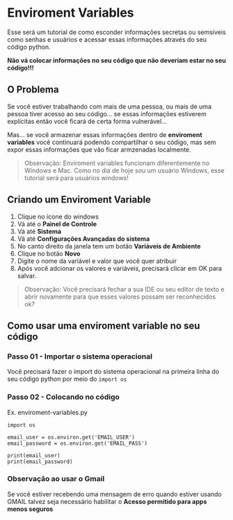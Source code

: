 # Enviroment Variables
Esse será um tutorial de como esconder informações secretas ou semsíveis como senhas e usuários e acessar essas informações através do seu código python.

__Não vá colocar informações no seu código que não deveriam estar no seu código!!!__

## O Problema
Se você estiver trabalhando com mais de uma pessoa, ou mais de uma pessoa tiver acesso ao seu código... se essas informações estiverem explícitas então você ficará de certa forma vulnerável...

Mas... se você armazenar essas informações dentro de __enviroment variables__ você continuará podendo compartilhar o seu código, mas sem expor essas informações que vão ficar armzenadas localmente.


> Observação:  Enviroment variables funcionam diferentemente no Windows e Mac.  Como no dia de hoje sou um usuário Windows, esse tutorial será para usuários windows!

## Criando um Enviroment Variable
1. Clique no ícone do windows
2. Vá até o __Painel de Controle__
3. Vá até __Sistema__
4. Vá até __Configurações Avançadas do sistema__
5. No canto direito da janela tem um botão __Variáveis de Ambiente__
6. Clique no botão __Novo__
7. Digite o nome da variável e valor que você quer atribuir
8. Após você adcionar os valores e variáveis, precisará clicar em OK para salvar.

> Observação: Você precisará fechar a sua IDE ou seu editor de texto e abrir novamente para que esses valores possam ser reconhecidos ok?

## Como usar uma enviroment variable no seu código


### Passo 01 - Importar o sistema operacional
Você precisará fazer o import do sistema operacional na primeira linha do seu código python por meio do ```import os```

### Passo 02 - Colocando no código

Ex. enviroment-variables.py


```
import os

email_user = os.environ.get('EMAIL_USER')
email_password = os.environ.get('EMAIL_PASS')

print(email_user)
print(email_password)
```


### Observação ao usar o Gmail
Se você estiver recebendo uma mensagem de erro quando estiver usando GMAIL talvez seja necessário 
habilitar o __Acesso permitido para apps menos seguros__
